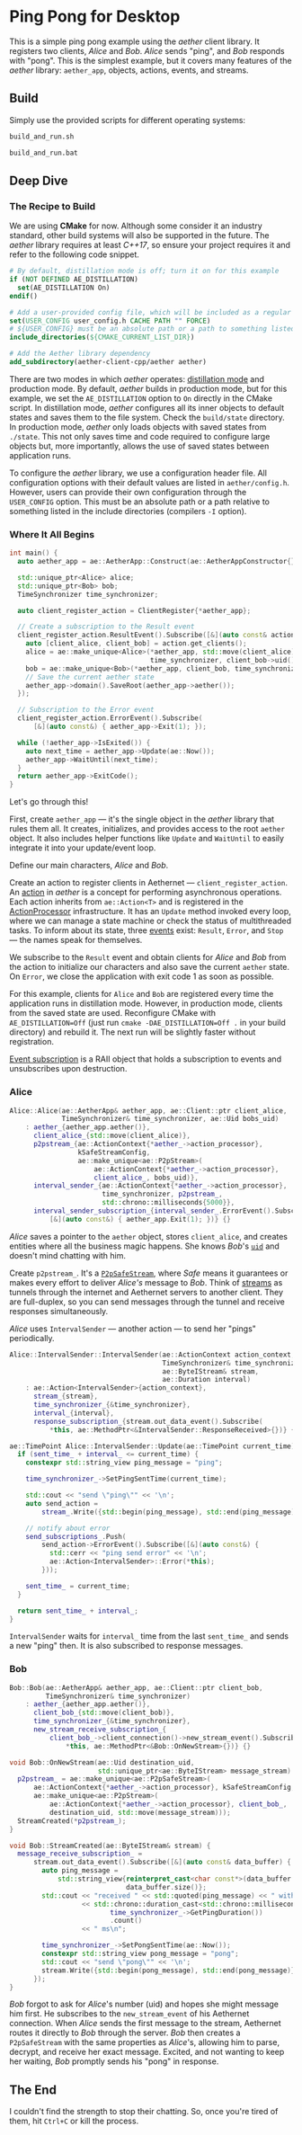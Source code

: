 # Ping Pong for Desktop

This is a simple ping pong example using the *aether* client library. It registers two clients, *Alice* and *Bob*. *Alice* sends "ping", and *Bob* responds with "pong".
This is the simplest example, but it covers many features of the *aether* library: `aether_app`, objects, actions, events, and streams.

## Build
Simply use the provided scripts for different operating systems:
```sh
build_and_run.sh
```
```sh
build_and_run.bat
```

## Deep Dive
### The Recipe to Build
We are using **CMake** for now. Although some consider it an industry standard, other build systems will also be supported in the future.
The *aether* library requires at least *C++17*, so ensure your project requires it and refer to the following code snippet.

```cmake
# By default, distillation mode is off; turn it on for this example
if (NOT DEFINED AE_DISTILLATION)
  set(AE_DISTILLATION On)
endif()

# Add a user-provided config file, which will be included as a regular .h file
set(USER_CONFIG user_config.h CACHE PATH "" FORCE)
# ${USER_CONFIG} must be an absolute path or a path to something listed in include directories
include_directories(${CMAKE_CURRENT_LIST_DIR})

# Add the Aether library dependency
add_subdirectory(aether-client-cpp/aether aether)
```

There are two modes in which *aether* operates: [distillation mode](https://aethernet.io/documentation#c++2) and production mode.
By default, *aether* builds in production mode, but for this example, we set the `AE_DISTILLATION` option to `On` directly in the CMake script.
In distillation mode, *aether* configures all its inner objects to default states and saves them to the file system.
Check the `build/state` directory.
In production mode, *aether* only loads objects with saved states from `./state`.
This not only saves time and code required to configure large objects but, more importantly, allows the use of saved states between application runs.

To configure the *aether* library, we use a configuration header file. All configuration options with their default values are listed in `aether/config.h`.
However, users can provide their own configuration through the `USER_CONFIG` option.
This must be an absolute path or a path relative to something listed in the include directories (compilers `-I` option).

### Where It All Begins
```cpp
int main() {
  auto aether_app = ae::AetherApp::Construct(ae::AetherAppConstructor{});

  std::unique_ptr<Alice> alice;
  std::unique_ptr<Bob> bob;
  TimeSynchronizer time_synchronizer;

  auto client_register_action = ClientRegister{*aether_app};

  // Create a subscription to the Result event
  client_register_action.ResultEvent().Subscribe([&](auto const& action) {
    auto [client_alice, client_bob] = action.get_clients();
    alice = ae::make_unique<Alice>(*aether_app, std::move(client_alice),
                                   time_synchronizer, client_bob->uid());
    bob = ae::make_unique<Bob>(*aether_app, client_bob, time_synchronizer);
    // Save the current aether state
    aether_app->domain().SaveRoot(aether_app->aether());
  });

  // Subscription to the Error event
  client_register_action.ErrorEvent().Subscribe(
      [&](auto const&) { aether_app->Exit(1); });

  while (!aether_app->IsExited()) {
    auto next_time = aether_app->Update(ae::Now());
    aether_app->WaitUntil(next_time);
  }
  return aether_app->ExitCode();
}
```

Let's go through this!

First, create `aether_app` — it's the single object in the *aether* library that rules them all. It creates, initializes, and provides access to the root `aether` object.
It also includes helper functions like `Update` and `WaitUntil` to easily integrate it into your update/event loop.

Define our main characters, *Alice* and *Bob*.

Create an action to register clients in Aethernet — `client_register_action`.
An [action](https://aethernet.io/technology#action2) in *aether* is a concept for performing asynchronous operations.
Each action inherits from `ae::Action<T>` and is registered in the [ActionProcessor](https://aethernet.io/technology#action2) infrastructure.
It has an `Update` method invoked every loop, where we can manage a state machine or check the status of multithreaded tasks.
To inform about its state, three [events](https://aethernet.io/documentation#c++2) exist: `Result`, `Error`, and `Stop` — the names speak for themselves.

We subscribe to the `Result` event and obtain clients for *Alice* and *Bob* from the action to initialize our characters and also save the current `aether` state.
On `Error`, we close the application with exit code 1 as soon as possible.

For this example, clients for `Alice` and `Bob` are registered every time the application runs in distillation mode.
However, in production mode, clients from the saved state are used.
Reconfigure CMake with `AE_DISTILLATION=Off` (just run `cmake -DAE_DISTILLATION=Off .` in your build directory) and rebuild it.
The next run will be slightly faster without registration.

[Event subscription](https://aethernet.io/documentation#c++2) is a RAII object that holds a subscription to events and unsubscribes upon destruction.

### Alice
```cpp
Alice::Alice(ae::AetherApp& aether_app, ae::Client::ptr client_alice,
             TimeSynchronizer& time_synchronizer, ae::Uid bobs_uid)
    : aether_{aether_app.aether()},
      client_alice_{std::move(client_alice)},
      p2pstream_{ae::ActionContext{*aether_->action_processor},
                 kSafeStreamConfig,
                 ae::make_unique<ae::P2pStream>(
                     ae::ActionContext{*aether_->action_processor},
                     client_alice_, bobs_uid)},
      interval_sender_{ae::ActionContext{*aether_->action_processor},
                       time_synchronizer, p2pstream_,
                       std::chrono::milliseconds{5000}},
      interval_sender_subscription_{interval_sender_.ErrorEvent().Subscribe(
          [&](auto const&) { aether_app.Exit(1); })} {}
```

*Alice* saves a pointer to the `aether` object, stores `client_alice`, and creates entities where all the business magic happens.
She knows *Bob*'s [`uid`](https://aethernet.io/technology#registering-new-client0) and doesn't mind chatting with him.

Create `p2pstream_`. It's a [`P2pSafeStream`](https://aethernet.io/documentation#c++2),
where *Safe* means it guarantees or makes every effort to deliver *Alice's* message to *Bob*.
Think of [streams](https://aethernet.io/documentation#c++2) as tunnels through the internet and Aethernet servers to another client.
They are full-duplex, so you can send messages through the tunnel and receive responses simultaneously.

*Alice* uses `IntervalSender` — another action — to send her "pings" periodically.

```cpp
Alice::IntervalSender::IntervalSender(ae::ActionContext action_context,
                                      TimeSynchronizer& time_synchronizer,
                                      ae::ByteIStream& stream,
                                      ae::Duration interval)
    : ae::Action<IntervalSender>{action_context},
      stream_{stream},
      time_synchronizer_{&time_synchronizer},
      interval_{interval},
      response_subscription_{stream.out_data_event().Subscribe(
          *this, ae::MethodPtr<&IntervalSender::ResponseReceived>{})} {}

ae::TimePoint Alice::IntervalSender::Update(ae::TimePoint current_time) {
  if (sent_time_ + interval_ <= current_time) {
    constexpr std::string_view ping_message = "ping";

    time_synchronizer_->SetPingSentTime(current_time);

    std::cout << "send \"ping\"" << '\n';
    auto send_action =
        stream_.Write({std::begin(ping_message), std::end(ping_message)});

    // notify about error
    send_subscriptions_.Push(
        send_action->ErrorEvent().Subscribe([&](auto const&) {
          std::cerr << "ping send error" << '\n';
          ae::Action<IntervalSender>::Error(*this);
        }));

    sent_time_ = current_time;
  }

  return sent_time_ + interval_;
}
```

`IntervalSender` waits for `interval_` time from the last `sent_time_` and sends a new "ping" then. It is also subscribed to response messages.

### Bob
```cpp
Bob::Bob(ae::AetherApp& aether_app, ae::Client::ptr client_bob,
         TimeSynchronizer& time_synchronizer)
    : aether_{aether_app.aether()},
      client_bob_{std::move(client_bob)},
      time_synchronizer_{&time_synchronizer},
      new_stream_receive_subscription_{
          client_bob_->client_connection()->new_stream_event().Subscribe(
              *this, ae::MethodPtr<&Bob::OnNewStream>{})} {}

void Bob::OnNewStream(ae::Uid destination_uid,
                      std::unique_ptr<ae::ByteIStream> message_stream) {
  p2pstream_ = ae::make_unique<ae::P2pSafeStream>(
      ae::ActionContext{*aether_->action_processor}, kSafeStreamConfig,
      ae::make_unique<ae::P2pStream>(
          ae::ActionContext{*aether_->action_processor}, client_bob_,
          destination_uid, std::move(message_stream)));
  StreamCreated(*p2pstream_);
}

void Bob::StreamCreated(ae::ByteIStream& stream) {
  message_receive_subscription_ =
      stream.out_data_event().Subscribe([&](auto const& data_buffer) {
        auto ping_message =
            std::string_view{reinterpret_cast<char const*>(data_buffer.data()),
                             data_buffer.size()};
        std::cout << "received " << std::quoted(ping_message) << " within time "
                  << std::chrono::duration_cast<std::chrono::milliseconds>(
                         time_synchronizer_->GetPingDuration())
                         .count()
                  << " ms\n";

        time_synchronizer_->SetPongSentTime(ae::Now());
        constexpr std::string_view pong_message = "pong";
        std::cout << "send \"pong\"" << '\n';
        stream.Write({std::begin(pong_message), std::end(pong_message)});
      });
}
```

*Bob* forgot to ask for *Alice*'s number (uid) and hopes she might message him first.
He subscribes to the `new_stream_event` of his Aethernet connection.
When *Alice* sends the first message to the stream, Aethernet routes it directly to *Bob* through the server.
*Bob* then creates a `P2pSafeStream` with the same properties as *Alice*'s, allowing him to parse, decrypt, and receive her exact message.
Excited, and not wanting to keep her waiting, *Bob* promptly sends his "pong" in response.

## The End
I couldn't find the strength to stop their chatting. So, once you're tired of them, hit `Ctrl+C` or kill the process.
